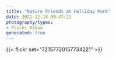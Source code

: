 ```yaml
---
title: "Nature Friends at Holliday Park"
date: 2021-11-18 09:47:11
photography/types:
- Flickr Album
generated: true
---
```



{{< flickr set="72157720157734221" >}}
